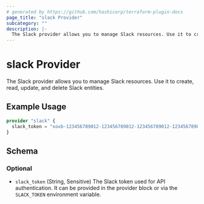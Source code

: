 ```yaml
---
# generated by https://github.com/hashicorp/terraform-plugin-docs
page_title: "slack Provider"
subcategory: ""
description: |-
  The Slack provider allows you to manage Slack resources. Use it to create, read, update, and delete Slack entities.
---
```


# slack Provider

The Slack provider allows you to manage Slack resources. Use it to create, read, update, and delete Slack entities.

## Example Usage

```terraform
provider "slack" {
  slack_token = "xoxb-123456789012-123456789012-123456789012-123456789012" # Or set the SLACK_TOKEN env var
}
```

<!-- schema generated by tfplugindocs -->
## Schema

### Optional

- `slack_token` (String, Sensitive) The Slack token used for API authentication. It can be provided in the provider block or via the `SLACK_TOKEN` environment variable.
